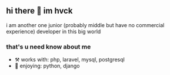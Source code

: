 ## hi there 👋 im hvck
i am another one junior (probably middle but have no commercial experience) developer in this big world

<!--
**hvckxm/hvckxm** is a ✨ _special_ ✨ repository because its `README.md` (this file) appears on your GitHub profile.

Here are some ideas to get you started:

- 🔭 I’m currently working on ...
- 🌱 I’m currently learning ...
- 👯 I’m looking to collaborate on ...
- 🤔 I’m looking for help with ...
- 💬 Ask me about ...
- 📫 How to reach me: ...
- 😄 Pronouns: ...
- ⚡ Fun fact: ...
-->
### that's u need know about me
- ⚒ works with: php, laravel, mysql, postgresql
- 🌚 enjoying: python, django









